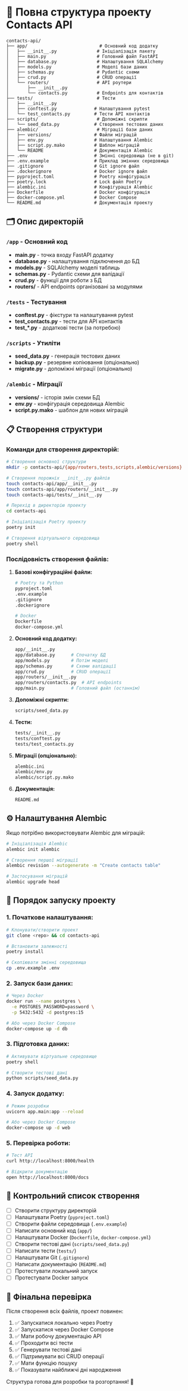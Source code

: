 # 📁 Повна структура проекту Contacts API

```
contacts-api/
├── app/                           # Основний код додатку
│   ├── __init__.py               # Ініціалізація пакету
│   ├── main.py                   # Головний файл FastAPI
│   ├── database.py               # Налаштування SQLAlchemy
│   ├── models.py                 # Моделі бази даних
│   ├── schemas.py                # Pydantic схеми
│   ├── crud.py                   # CRUD операції
│   └── routers/                  # API роутери
│       ├── __init__.py
│       └── contacts.py           # Endpoints для контактів
├── tests/                        # Тести
│   ├── __init__.py
│   ├── conftest.py              # Налаштування pytest
│   └── test_contacts.py         # Тести API контактів
├── scripts/                      # Допоміжні скрипти
│   └── seed_data.py             # Створення тестових даних
├── alembic/                      # Міграції бази даних
│   ├── versions/                # Файли міграцій
│   ├── env.py                   # Налаштування Alembic
│   ├── script.py.mako           # Шаблон міграцій
│   └── README                   # Документація Alembic
├── .env                         # Змінні середовища (не в git)
├── .env.example                 # Приклад змінних середовища
├── .gitignore                   # Git ignore файл
├── .dockerignore                # Docker ignore файл
├── pyproject.toml               # Poetry конфігурація
├── poetry.lock                  # Lock файл Poetry
├── alembic.ini                  # Конфігурація Alembic
├── Dockerfile                   # Docker конфігурація
├── docker-compose.yml           # Docker Compose
└── README.md                    # Документація проекту
```

## 🗂 Опис директорій

### `/app` - Основний код
- **main.py** - точка входу FastAPI додатку
- **database.py** - налаштування підключення до БД
- **models.py** - SQLAlchemy моделі таблиць
- **schemas.py** - Pydantic схеми для валідації
- **crud.py** - функції для роботи з БД
- **routers/** - API endpoints організовані за модулями

### `/tests` - Тестування
- **conftest.py** - фікстури та налаштування pytest
- **test_contacts.py** - тести для API контактів
- **test_*.py** - додаткові тести (за потребою)

### `/scripts` - Утиліти
- **seed_data.py** - генерація тестових даних
- **backup.py** - резервне копіювання (опціонально)
- **migrate.py** - допоміжні міграції (опціонально)

### `/alembic` - Міграції
- **versions/** - історія змін схеми БД
- **env.py** - конфігурація середовища Alembic
- **script.py.mako** - шаблон для нових міграцій

## 📋 Створення структури

### Команди для створення директорій:

```bash
# Створення основної структури
mkdir -p contacts-api/{app/routers,tests,scripts,alembic/versions}

# Створення порожніх __init__.py файлів
touch contacts-api/app/__init__.py
touch contacts-api/app/routers/__init__.py
touch contacts-api/tests/__init__.py

# Перехід в директорію проекту
cd contacts-api

# Ініціалізація Poetry проекту
poetry init

# Створення віртуального середовища
poetry shell
```

### Послідовність створення файлів:

1. **Базові конфігураційні файли:**
   ```bash
   # Poetry та Python
   pyproject.toml
   .env.example
   .gitignore
   .dockerignore
   
   # Docker
   Dockerfile
   docker-compose.yml
   ```

2. **Основний код додатку:**
   ```bash
   app/__init__.py
   app/database.py      # Спочатку БД
   app/models.py        # Потім моделі
   app/schemas.py       # Схеми валідації
   app/crud.py          # CRUD операції
   app/routers/__init__.py
   app/routers/contacts.py  # API endpoints
   app/main.py          # Головний файл (останнім)
   ```

3. **Допоміжні скрипти:**
   ```bash
   scripts/seed_data.py
   ```

4. **Тести:**
   ```bash
   tests/__init__.py
   tests/conftest.py
   tests/test_contacts.py
   ```

5. **Міграції (опціонально):**
   ```bash
   alembic.ini
   alembic/env.py
   alembic/script.py.mako
   ```

6. **Документація:**
   ```bash
   README.md
   ```

## ⚙️ Налаштування Alembic

Якщо потрібно використовувати Alembic для міграцій:

```bash
# Ініціалізація Alembic
alembic init alembic

# Створення першої міграції
alembic revision --autogenerate -m "Create contacts table"

# Застосування міграцій
alembic upgrade head
```

## 🔧 Порядок запуску проекту

### 1. Початкове налаштування:
```bash
# Клонувати/створити проект
git clone <repo> && cd contacts-api

# Встановити залежності
poetry install

# Скопіювати змінні середовища
cp .env.example .env
```

### 2. Запуск бази даних:
```bash
# Через Docker
docker run --name postgres \
  -e POSTGRES_PASSWORD=password \
  -p 5432:5432 -d postgres:15

# Або через Docker Compose
docker-compose up -d db
```

### 3. Підготовка даних:
```bash
# Активувати віртуальне середовище
poetry shell

# Створити тестові дані
python scripts/seed_data.py
```

### 4. Запуск додатку:
```bash
# Режим розробки
uvicorn app.main:app --reload

# Або через Docker Compose
docker-compose up -d web
```

### 5. Перевірка роботи:
```bash
# Тест API
curl http://localhost:8000/health

# Відкрити документацію
open http://localhost:8000/docs
```

## 📝 Контрольний список створення

- [ ] Створити структуру директорій
- [ ] Налаштувати Poetry (`pyproject.toml`)
- [ ] Створити файли середовища (`.env.example`)
- [ ] Написати основний код (`app/`)
- [ ] Налаштувати Docker (`Dockerfile`, `docker-compose.yml`)
- [ ] Створити тестові дані (`scripts/seed_data.py`)
- [ ] Написати тести (`tests/`)
- [ ] Налаштувати Git (`.gitignore`)
- [ ] Написати документацію (`README.md`)
- [ ] Протестувати локальний запуск
- [ ] Протестувати Docker запуск

## 🎯 Фінальна перевірка

Після створення всіх файлів, проект повинен:

1. ✅ Запускатися локально через Poetry
2. ✅ Запускатися через Docker Compose
3. ✅ Мати робочу документацію API
4. ✅ Проходити всі тести
5. ✅ Генерувати тестові дані
6. ✅ Підтримувати всі CRUD операції
7. ✅ Мати функцію пошуку
8. ✅ Показувати найближчі дні народження

Структура готова для розробки та розгортання! 🚀